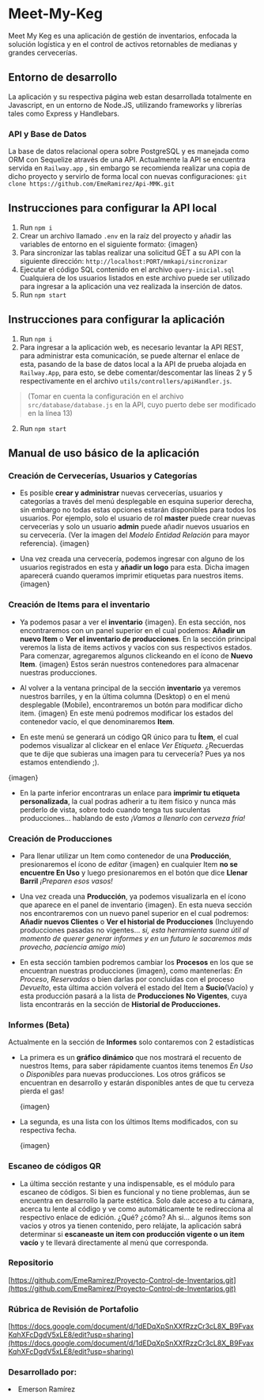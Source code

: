 # Meet-My-Keg
Meet My Keg es una aplicación de gestión de inventarios, enfocada la solución logística y en el control de activos retornables de medianas y grandes cervecerías.

## Entorno de desarrollo
La aplicación y su respectiva página web estan desarrollada totalmente en Javascript, en un entorno de Node.JS, utilizando frameworks y librerías tales como Express y Handlebars. 

### API y Base de Datos
La base de datos relacional opera sobre PostgreSQL y es manejada como ORM con Sequelize através de una API. Actualmente la API se encuentra servida en ``` Railway.app ``` , sin embargo se recomienda realizar una copia de dicho proyecto y servirlo de forma local con nuevas configuraciones: ``` git clone https://github.com/EmeRamirez/Api-MMK.git ```

## Instrucciones para configurar la API local
1. Run ``` npm i ``` 
2. Crear un archivo llamado ``` .env ``` en la raíz del proyecto y añadir las variables de entorno en el siguiente formato:
    {imagen}
3. Para sincronizar las tablas realizar una solicitud GET a su API con la siguiente dirección: ``` http://localhost:PORT/mmkapi/sincronizar ```
4. Ejecutar el código SQL contenido en el archivo ``` query-inicial.sql ``` Cualquiera de los usuarios listados en este archivo puede ser utilizado para ingresar a la aplicación una vez realizada la inserción de datos.
5. Run ``` npm start ``` 

## Instrucciones para configurar la aplicación
1. Run ``` npm i ```
2. Para ingresar a la aplicación web, es necesario levantar la API REST, para administrar esta comunicación, se puede alternar el enlace de esta, pasando de la base de datos local a la API de prueba alojada en ``` Railway.App ```, para esto, se debe comentar/descomentar las líneas 2 y 5 respectivamente en el archivo ``` utils/controllers/apiHandler.js ```. 
> (Tomar en cuenta la configuración en el archivo ``` src/database/database.js ``` en la API, cuyo puerto debe ser modificado en la línea 13)
2. Run ``` npm start ```

## Manual de uso básico de la aplicación

### Creación de Cervecerías, Usuarios y Categorías

+ Es posible **crear y administrar** nuevas cervecerías, usuarios y categorías a través del menú desplegable en esquina superior derecha, sin embargo no todas estas opciones estarán disponibles para todos los usuarios. Por ejemplo, solo el usuario de rol **master** puede crear nuevas cervecerías y solo un usuario **admin** puede añadir nuevos usuarios en su cervecería. (Ver la imagen del *Modelo Entidad Relación* para mayor referencia).
    {imagen}
    
+ Una vez creada una cervecería, podemos ingresar con alguno de los usuarios registrados en esta y **añadir un logo** para esta. Dicha imagen aparecerá cuando queramos imprimir etiquetas para nuestros items.
    {imagen}

### Creación de Items para el inventario

+ Ya podemos pasar a ver el **inventario** {imagen}. En esta sección, nos encontraremos con un panel superior en el cual podemos: **Añadir un nuevo Item** o **Ver el inventario de producciones**. En la sección principal veremos la lista de items activos y vacíos con sus respectivos estados. Para comenzar, agregaremos algunos clickeando en el ícono de **Nuevo Item**. {imagen}
Estos serán nuestros contenedores para almacenar nuestras producciones.

+ Al volver a la ventana principal de la sección **inventario** ya veremos nuestros barriles, y en la última columna (Desktop) o en el menú desplegable (Mobile), encontraremos un botón para modificar dicho item. {imagen} 
En este menú podremos modificar los estados del contenedor vacío, el que denominaremos **Item**. 

+ En este menú se generará un código QR único para tu **Ítem**, el cual podemos visualizar al clickear en el enlace *Ver Etiqueta*. ¿Recuerdas que te dije que subieras una imagen para tu cervecería? Pues ya nos estamos entendiendo ;). 

{imagen}

+ En la parte inferior encontraras un enlace para **imprimir tu etiqueta personalizada**, la cual podras adherir a tu item físico y nunca más perderlo de vista, sobre todo cuando tenga tus suculentas producciones... hablando de esto *¡Vamos a llenarlo con cerveza fría!*


### Creación de Producciones

+ Para llenar utilizar un Item como contenedor de una **Producción**, presionaremos el ícono de *editar* {imagen} en cualquier Item **no se encuentre En Uso** y luego presionaremos en el botón que dice **Llenar Barril** *¡Preparen esos vasos!*

+ Una vez creada una **Producción**, ya podemos visualizarla en el ícono que aparece en el panel de inventario {imagen}. En esta nueva sección nos encontraremos con un nuevo panel superior en el cual podremos: **Añadir nuevos Clientes** o **Ver el historial de Producciones** (Incluyendo producciones pasadas no vigentes... *si, esta herramienta suena útil al momento de querer generar informes y en un futuro le sacaremos más provecho, paciencia amigo mío*)

+ En esta sección tambien podremos cambiar los **Procesos** en los que se encuentran nuestras producciones {imagen}, como mantenerlas: *En Proceso*, *Reservadas* o bien darlas por concluidas con el proceso *Devuelto*, esta última acción volverá el estado del Item a **Sucio**(Vacío) y esta producción pasará a la lista de **Producciones No Vigentes**, cuya lista encontrarás en la sección de **Historial de Producciones.**

### Informes (Beta)
Actualmente en la sección de **Informes** solo contaremos con 2 estadísticas 

+ La primera es un **gráfico dinámico** que nos mostrará el recuento de nuestros Items, para saber rápidamente cuantos items tenemos *En Uso* o *Disponibles* para nuevas producciones. Los otros gráficos se encuentran en desarrollo y estarán disponibles antes de que tu cerveza pierda el gas!

    {imagen}

+ La segunda, es una lista con los últimos Items modificados, con su respectiva fecha.

    {imagen}

### Escaneo de códigos QR

+ La última sección restante y una indispensable, es el módulo para escaneo de códigos. Si bien es funcional y no tiene problemas, áun se encuentra en desarrollo la parte estética. Solo dale acceso a tu cámara, acerca tu lente al código y ve como automáticamente te redirecciona al respectivo enlace de edición. ¿Qué? ¿cómo? Ah si... algunos ítems son vacios y otros ya tienen contenido, pero relájate, la aplicación sabrá determinar si **escaneaste un item con producción vigente o un item vacío** y te llevará directamente al menú que corresponda.



### Repositorio 
[https://github.com/EmeRamirez/Proyecto-Control-de-Inventarios.git](https://github.com/EmeRamirez/Proyecto-Control-de-Inventarios.git)

### Rúbrica de Revisión de Portafolio
[https://docs.google.com/document/d/1dEDqXpSnXXfRzzCr3cL8X_B9FvaxKqhXFcDgdV5xLE8/edit?usp=sharing](https://docs.google.com/document/d/1dEDqXpSnXXfRzzCr3cL8X_B9FvaxKqhXFcDgdV5xLE8/edit?usp=sharing)

### Desarrollado por:
<li>Emerson Ramírez</li>